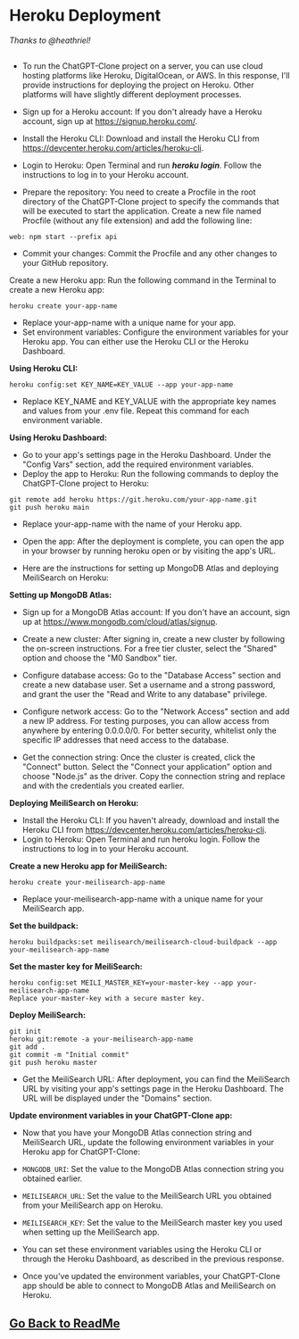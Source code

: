 ﻿# Heroku Deployment

 *Thanks to @heathriel!*
##
 
 - To run the ChatGPT-Clone project on a server, you can use cloud hosting platforms like Heroku, DigitalOcean, or AWS. In this response, I'll provide instructions for deploying the project on Heroku. Other platforms will have slightly different deployment processes.

  - Sign up for a Heroku account: If you don't already have a Heroku account, sign up at https://signup.heroku.com/.
  - Install the Heroku CLI: Download and install the Heroku CLI from https://devcenter.heroku.com/articles/heroku-cli.
  - Login to Heroku: Open Terminal and run ***heroku login***. Follow the instructions to log in to your Heroku account.

  - Prepare the repository: You need to create a Procfile in the root directory of the ChatGPT-Clone project to specify the commands that will be executed to start the application. Create a new file named Procfile (without any file extension) and add the following line:

```
web: npm start --prefix api
```

  - Commit your changes: Commit the Procfile and any other changes to your GitHub repository.

Create a new Heroku app: Run the following command in the Terminal to create a new Heroku app:

```
heroku create your-app-name
```

  - Replace your-app-name with a unique name for your app.
  - Set environment variables: Configure the environment variables for your Heroku app. You can either use the Heroku CLI or the Heroku Dashboard.

**Using Heroku CLI:**

```
heroku config:set KEY_NAME=KEY_VALUE --app your-app-name
```

  - Replace KEY_NAME and KEY_VALUE with the appropriate key names and values from your .env file. Repeat this command for each environment variable.

**Using Heroku Dashboard:**
  - Go to your app's settings page in the Heroku Dashboard. Under the "Config Vars" section, add the required environment variables.
  - Deploy the app to Heroku: Run the following commands to deploy the ChatGPT-Clone project to Heroku:

```
git remote add heroku https://git.heroku.com/your-app-name.git
git push heroku main
```

  - Replace your-app-name with the name of your Heroku app.
  - Open the app: After the deployment is complete, you can open the app in your browser by running heroku open or by visiting the app's URL.

  - Here are the instructions for setting up MongoDB Atlas and deploying MeiliSearch on Heroku:

**Setting up MongoDB Atlas:**

  - Sign up for a MongoDB Atlas account: If you don't have an account, sign up at https://www.mongodb.com/cloud/atlas/signup.
  - Create a new cluster: After signing in, create a new cluster by following the on-screen instructions. For a free tier cluster, select the "Shared" option and choose the "M0 Sandbox" tier.

  - Configure database access: Go to the "Database Access" section and create a new database user. Set a username and a strong password, and grant the user the "Read and Write to any database" privilege.

  - Configure network access: Go to the "Network Access" section and add a new IP address. For testing purposes, you can allow access from anywhere by entering 0.0.0.0/0. For better security, whitelist only the specific IP addresses that need access to the database.
  - Get the connection string: Once the cluster is created, click the "Connect" button. Select the "Connect your application" option and choose "Node.js" as the driver. Copy the connection string and replace <username> and <password> with the credentials you created earlier.

**Deploying MeiliSearch on Heroku:**
  - Install the Heroku CLI: If you haven't already, download and install the Heroku CLI from https://devcenter.heroku.com/articles/heroku-cli.
  - Login to Heroku: Open Terminal and run heroku login. Follow the instructions to log in to your Heroku account.

**Create a new Heroku app for MeiliSearch:**

```
heroku create your-meilisearch-app-name
```

  - Replace your-meilisearch-app-name with a unique name for your MeiliSearch app.

**Set the buildpack:**

```
heroku buildpacks:set meilisearch/meilisearch-cloud-buildpack --app your-meilisearch-app-name
```

**Set the master key for MeiliSearch:**

```
heroku config:set MEILI_MASTER_KEY=your-master-key --app your-meilisearch-app-name
Replace your-master-key with a secure master key.
```

**Deploy MeiliSearch:**

```
git init
heroku git:remote -a your-meilisearch-app-name
git add .
git commit -m "Initial commit"
git push heroku master
```

  - Get the MeiliSearch URL: After deployment, you can find the MeiliSearch URL by visiting your app's settings page in the Heroku Dashboard. The URL will be displayed under the "Domains" section.

**Update environment variables in your ChatGPT-Clone app:**

  - Now that you have your MongoDB Atlas connection string and MeiliSearch URL, update the following environment variables in your Heroku app for ChatGPT-Clone:

  - `MONGODB_URI`: Set the value to the MongoDB Atlas connection string you obtained earlier.
  - `MEILISEARCH_URL`: Set the value to the MeiliSearch URL you obtained from your MeiliSearch app on Heroku.
  - `MEILISEARCH_KEY`: Set the value to the MeiliSearch master key you used when setting up the MeiliSearch app.
  - You can set these environment variables using the Heroku CLI or through the Heroku Dashboard, as described in the previous response.

  - Once you've updated the environment variables, your ChatGPT-Clone app should be able to connect to MongoDB Atlas and MeiliSearch on Heroku.

##

## [Go Back to ReadMe](../../README.md)
